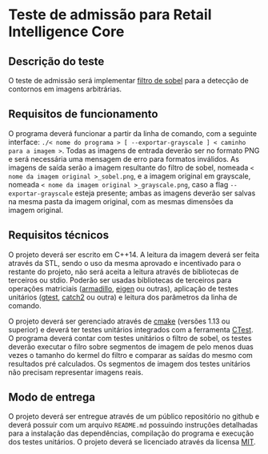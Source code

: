 # Teste de admissão para Retail Intelligence Core

## Descrição do teste

O teste de admissão será implementar [filtro de sobel](https://en.wikipedia.org/wiki/Sobel_operator) para a detecção de contornos em imagens arbitrárias.

## Requisitos de funcionamento

O programa deverá funcionar a partir da linha de comando, com a seguinte interface: `./< nome do programa > [ --exportar-grayscale ] < caminho para a imagem >`. Todas as imagens de entrada deverão ser no formato PNG e será necessária uma mensagem de erro para formatos inválidos. As imagens de saída serão a imagem resultante do filtro de sobel, nomeada `< nome da imagem original >_sobel.png`, e a imagem original em grayscale, nomeada `< nome da imagem original >_grayscale.png`, caso a flag `--exportar-grayscale` esteja presente; ambas as imagens deverão ser salvas na mesma pasta da imagem original, com as mesmas dimensões da imagem original.

## Requisitos técnicos

O projeto deverá ser escrito em C++14. A leitura da imagem deverá ser feita através da STL, sendo o uso da mesma aprovado e incentivado para o restante do projeto, não será aceita a leitura através de bibliotecas de terceiros ou stdio. Poderão ser usadas bibliotecas de terceiros para operações matriciais ([armadillo](http://arma.sourceforge.net/), [eigen](http://eigen.tuxfamily.org/index.php?title=Main_Page) ou outras), aplicação de testes unitários ([gtest](https://github.com/google/googletest), [catch2](https://github.com/catchorg/Catch2) ou outra) e leitura dos parâmetros da linha de comando.

O projeto deverá ser gerenciado através de [cmake](https://cmake.org/) (versões 1.13 ou superior) e deverá ter testes unitários integrados com a ferramenta [CTest](https://gitlab.kitware.com/cmake/community/-/wikis/doc/ctest/Testing-With-CTest). O programa deverá contar com testes unitários o filtro de sobel, os testes deverão executar o filro sobre segmentos de imagem de pelo menos duas vezes o tamanho do kermel do filtro e comparar as saídas do mesmo com resultados pré calculados. Os segmentos de imagem dos testes unitários não precisam representar imagens reais.

## Modo de entrega

O projeto deverá ser entregue através de um público repositório no github e deverá possuir com um arquivo `README.md` possuindo instruções detalhadas para a instalação das dependências, compilação do programa e execução dos testes unitários. O projeto deverá se licenciado através da licensa [MIT](https://opensource.org/licenses/MIT).
